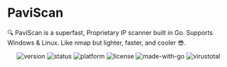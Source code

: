 # PaviScan
🔍 PaviScan is a superfast, Proprietary IP scanner built in Go. Supports Windows &amp; Linux. Like nmap but lighter, faster, and cooler 😎.

<p align="center">
  <img src="https://img.shields.io/badge/version-v2.0-blue?style=for-the-badge&logo=semver" alt="version" />
  <img src="https://img.shields.io/badge/status-Stable-brightgreen?style=for-the-badge&logo=checkmarx" alt="status" />
  <img src="https://img.shields.io/badge/platform-Windows%20|%20Linux-yellow?style=for-the-badge&logo=windows&logoColor=white" alt="platform" />
  <img src="https://img.shields.io/badge/license-Proprietary-red?style=for-the-badge&logo=lock" alt="license" />
  <img src="https://img.shields.io/badge/Made%20with-Go-00ADD8?style=for-the-badge&logo=go&logoColor=white" alt="made-with-go" />
  <img src="https://img.shields.io/badge/VirusTotal-1%20AV%20Detections-blueviolet?style=for-the-badge&logo=virustotal&logoColor=white" alt="virustotal" />
</p>


